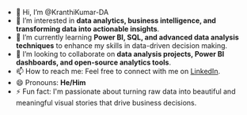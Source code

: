 - 👋 Hi, I’m @KranthiKumar-DA
- 👀 I’m interested in **data analytics, business intelligence, and transforming data into actionable insights**.
- 🌱 I’m currently learning **Power BI, SQL, and advanced data analysis techniques** to enhance my skills in data-driven decision making.
- 💞️ I’m looking to collaborate on **data analysis projects, Power BI dashboards, and open-source analytics tools**.
- 📫 How to reach me: Feel free to connect with me on [LinkedIn](https://www.linkedin.com/in/mirdoddi-kranthi-kumar).
- 😄 Pronouns: **He/Him**
- ⚡ Fun fact: I'm passionate about turning raw data into beautiful and meaningful visual stories that drive business decisions.

